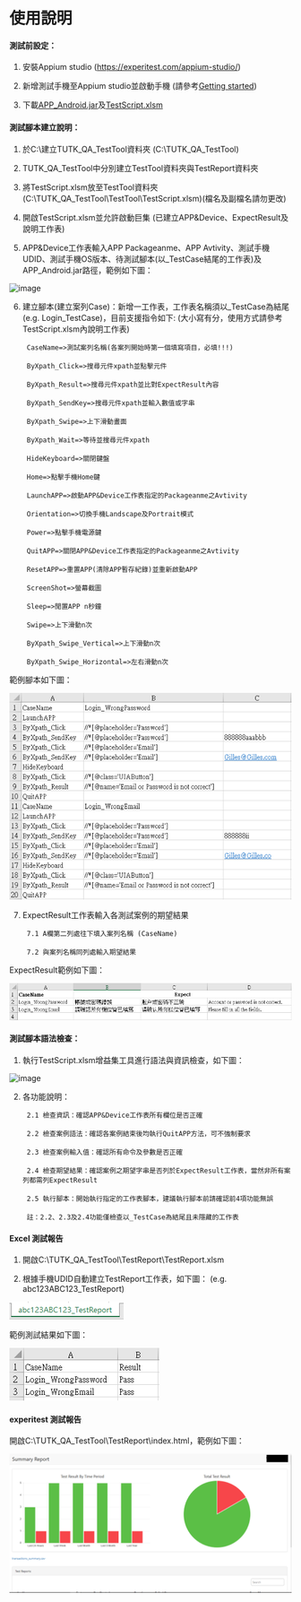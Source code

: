 # 使用說明

#### 測試前設定：

1. 安裝Appium studio (https://experitest.com/appium-studio/)

2. 新增測試手機至Appium studio並啟動手機 (請參考<a href="https://docs.experitest.com/display/public/AS/Android+-+Build+your+first+test">Getting started</a>)

3. 下載<a href="https://github.com/Gilleschen/Android_invoke_excel/raw/master/APP_Android.jar">APP_Android.jar</a>及<a href="https://github.com/Gilleschen/Android_invoke_excel/raw/master/TestScript.xlsm">TestScript.xlsm</a>

#### 測試腳本建立說明：

1. 於C:\建立TUTK_QA_TestTool資料夾 (C:\TUTK_QA_TestTool)

2. TUTK_QA_TestTool中分別建立TestTool資料夾與TestReport資料夾

3. 將TestScript.xlsm放至TestTool資料夾 (C:\TUTK_QA_TestTool\TestTool\TestScript.xlsm)(檔名及副檔名請勿更改)

4. 開啟TestScript.xlsm並允許啟動巨集 (已建立APP&Device、ExpectResult及說明工作表)

5. APP&Device工作表輸入APP Packageanme、APP Avtivity、測試手機UDID、測試手機OS版本、待測試腳本(以_TestCase結尾的工作表)及APP_Android.jar路徑，範例如下圖：

![image](https://github.com/Gilleschen/Android_invoke_excel/blob/master/picture/app_device_info_example.PNG)

6. 建立腳本(建立案列Case)：新增一工作表，工作表名稱須以_TestCase為結尾 (e.g. Login_TestCase)，目前支援指令如下: (大小寫有分，使用方式請參考TestScript.xlsm內說明工作表)

        CaseName=>測試案列名稱(各案列開始時第一個填寫項目，必填!!!)

        ByXpath_Click=>搜尋元件xpath並點擊元件

        ByXpath_Result=>搜尋元件xpath並比對ExpectResult內容

        ByXpath_SendKey=>搜尋元件xpath並輸入數值或字串
        
        ByXpath_Swipe=>上下滑動畫面

        ByXpath_Wait=>等待並搜尋元件xpath

        HideKeyboard=>關閉鍵盤

        Home=>點擊手機Home鍵

        LaunchAPP=>啟動APP&Device工作表指定的Packageanme之Avtivity

        Orientation=>切換手機Landscape及Portrait模式

        Power=>點擊手機電源鍵

        QuitAPP=>關閉APP&Device工作表指定的Packageanme之Avtivity

        ResetAPP=>重置APP(清除APP暫存紀錄)並重新啟動APP

        ScreenShot=>螢幕截圖

        Sleep=>閒置APP n秒鐘
        
        Swipe=>上下滑動n次
        
        ByXpath_Swipe_Vertical=>上下滑動n次
        
        ByXpath_Swipe_Horizontal=>左右滑動n次
  
範例腳本如下圖：

![image](https://github.com/Gilleschen/APP_Vsaas_2.0_Android_invoke_excel_Result_try_catch/blob/master/picture/Testcase_example.PNG)
  
7. ExpectResult工作表輸入各測試案例的期望結果

        7.1 A欄第二列處往下填入案列名稱 (CaseName)
        
        7.2 與案列名稱同列處輸入期望結果
        
 ExpectResult範例如下圖：
 
 ![image](https://github.com/Gilleschen/APP_Vsaas_2.0_Android_invoke_excel_Result_try_catch/blob/master/picture/Result_example.PNG)

#### 測試腳本語法檢查：

1. 執行TestScript.xlsm增益集工具進行語法與資訊檢查，如下圖：

![image](https://github.com/Gilleschen/Android_invoke_excel/blob/master/picture/Gain_set.PNG)

2. 各功能說明：

        2.1 檢查資訊：確認APP&Device工作表所有欄位是否正確
        
        2.2 檢查案例語法：確認各案例結束後均執行QuitAPP方法，可不強制要求
        
        2.3 檢查案例輸入值：確認所有命令及參數是否正確
        
        2.4 檢查期望結果：確認案例之期望字串是否列於ExpectResult工作表，當然非所有案列都需列ExpectResult
        
        2.5 執行腳本：開始執行指定的工作表腳本，建議執行腳本前請確認前4項功能無誤
        
        註：2.2、2.3及2.4功能僅檢查以_TestCase為結尾且未隱藏的工作表 

#### Excel 測試報告

1. 開啟C:\TUTK_QA_TestTool\TestReport\TestReport.xlsm

2. 根據手機UDID自動建立TestReport工作表，如下圖： (e.g. abc123ABC123_TestReport)

![image](https://github.com/Gilleschen/APP_Vsaas_2.0_Android_invoke_excel_Result_try_catch/blob/master/picture/Testreport_sheet_example.PNG)

範例測試結果如下圖：

![image](https://github.com/Gilleschen/APP_Vsaas_2.0_Android_invoke_excel_Result_try_catch/blob/master/picture/Testreport_example.PNG)

#### experitest 測試報告

開啟C:\TUTK_QA_TestTool\TestReport\index.html，範例如下圖：

![image](https://github.com/Gilleschen/APP_Vsaas_2.0_Android_invoke_excel_Result_try_catch/blob/master/picture/experitest_report.png)
